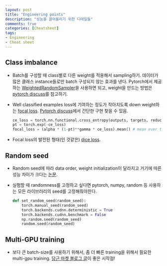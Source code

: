 ```yaml
---
layout: post
title: "Engineering points"
description: "성능을 끌어올리기 위한 디테일들"
comments: true
categories: [Cheatsheet]
tags:
- Engineering
- Cheat sheet
---
```


## Class imbalance 

* Batch를 구성할 때 class별로 다른 weight를 적용해서 sampling하기. 데이터가 많은 클래스 instance들로만 batch 구성되지 않는 효과를 낸다. Pytorch에서 제공하는 [WeightedRandomSampler](https://pytorch.org/docs/stable/data.html#torch.utils.data.WeightedRandomSampler)을 사용하면 되고, weight을 만드는 방법은 [pytorch discuss](https://discuss.pytorch.org/t/balanced-sampling-between-classes-with-torchvision-dataloader/2703/7)를 참고하기.

* Well classified examples loss에 기여하는 정도가 작아지도록 down weight하는 [focal loss](https://arxiv.org/abs/1708.02002). [Pytorch discuss](https://discuss.pytorch.org/t/focal-loss-for-imbalanced-multi-class-classification-in-pytorch/61289/2)에서 간단한 구현 찾을 수 있음.

  ```python
  ce_loss = torch.nn.functional.cross_entropy(outputs, targets, reduction='none') # important to add reduction='none' to keep per-batch-item loss
  pt = torch.exp(-ce_loss)
  focal_loss = (alpha * (1-pt)**gamma * ce_loss).mean() # mean over the batch
  ```

  

* Focal loss의 발전된 형태(인 것같은) [dice loss](https://arxiv.org/abs/1911.02855).



## Random seed

* Random seed에 따라 data order, weight initialization이 달라지고 거기에 따른 성능 차이가 크다는 [논문](https://arxiv.org/pdf/2002.06305.pdf).

* 실험할 때 randomness를 고정하고 싶다면 pytorch, numpy, random 등 사용하는 모든 라이브러리의 seed를 고정해줘야한다.

  ```python
  def set_random_seed(random_seed):
      torch.manual_seed(random_seed)
      torch.backends.cudnn.deterministic = True
      torch.backends.cudnn.benchmark = False
      np.random.seed(random_seed)
      random.seed(random_seed)
  ```



## Multi-GPU training

* 보다 큰 batch-size를 사용하기 위해서, 좀 더 빠른 training을 위해서 필요한 multi-gpu training. [당근 마켓 블로그 글]([https://medium.com/daangn/pytorch-multi-gpu-%ED%95%99%EC%8A%B5-%EC%A0%9C%EB%8C%80%EB%A1%9C-%ED%95%98%EA%B8%B0-27270617936b](https://medium.com/daangn/pytorch-multi-gpu-학습-제대로-하기-27270617936b))이 좋은 시작점!